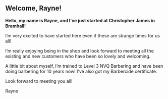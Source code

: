 ## Welcome, Rayne!

**Hello, my name is Rayne, and I’ve just started at Christopher James in Bramhall!**

I’m very excited to have started here even if these are strange times for us all!

I’m really enjoying being in the shop and look forward to meeting all the existing and new customers who have been so lovely and welcoming.

A little bit about myself, I’m trained to Level 3 NVQ Barbering and have been doing barbering for 10 years now! I’ve also got my Barbercide certificate.

Look forward to meeting you all! 

Rayne

